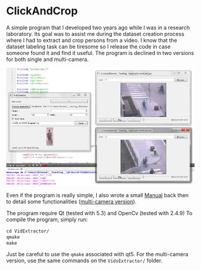 # ClickAndCrop

A simple program that I developed two years ago while I was in a research laboratory. Its goal was to assist me during the dataset creation process where I had to extract and crop persons from a video. I know that the dataset labeling task can be tiresome so I release the code in case someone found it and find it useful. The program is declined in two versions for both single and multi-camera.

![Screenshot](screenshot.png)

Even if the program is really simple, I also wrote a small [Manual](VidExtractor_Manual.pdf) back then to detail some functionalities ([multi-camera version](VidsExtractor_Manual.pdf)).

The program require Qt (tested with 5.3) and OpenCv (tested with 2.4.9) To compile the program, simply run:

```
cd VidExtractor/
qmake
make
```

Just be careful to use the `qmake` associated with qt5. For the multi-camera version, use the same commands on the `VidsExtractor/` folder.
